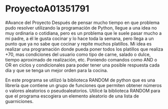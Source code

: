 # ProyectoA01351791
#Avance del Proyecto
Después de pensar mucho tiempo en que problema pudo resolver utilizando la programación de Python, llegue a una idea no muy ordinaria o cotidiana, pero es un problema que le suele pasar mucho a mi padre, a él le gusta cocinar y lo hace toda la semana, pero llega a un punto que ya no sabe que cocinar y repite muchos platillos. Mi idea es realizar una programación donde pueda poner todos los platillos que realiza +70, mas condiciones del usuario como tipo de carne, salado o dulce, tiempo aproximado de realización, etc. Poniendo comandos como AND o OR en ciclos y condicionales para poder tener una posible respuesta cada día y que se tenga un mejor orden para la cocina.


En este programa se utilizó la biblioteca RANDOM de python que es una librería que contiene un grupo de funciones que permiten obtener números o valores aleatorios o pseudoaleatorios. Utilicé la biblioteca RANDOM para que el programa escogiera un elemento aleatorio de una lista de guarniciones.
